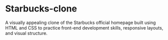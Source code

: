 # Starbucks-clone
A visually appealing clone of the Starbucks official homepage built using HTML and CSS to practice front-end development skills, responsive layouts, and visual structure.
